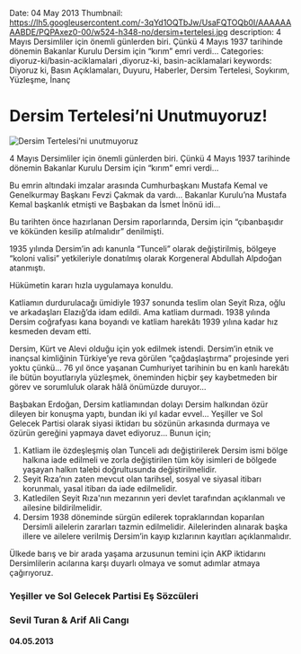 Date: 04 May 2013
Thumbnail: https://lh5.googleusercontent.com/-3qYd1OQTbJw/UsaFQTOQb0I/AAAAAAAABDE/PQPAxez0-00/w524-h348-no/dersim+tertelesi.jpg
description: 4 Mayıs Dersimliler için önemli günlerden biri. Çünkü 4 Mayıs 1937 tarihinde dönemin Bakanlar Kurulu Dersim için “kırım” emri verdi…
Categories: diyoruz-ki/basin-aciklamalari ,diyoruz-ki, basin-aciklamalari
keywords: Diyoruz ki, Basın Açıklamaları, Duyuru, Haberler, Dersim Tertelesi, Soykırım, Yüzleşme, İnanç

# Dersim Tertelesi’ni Unutmuyoruz!

![Dersim Tertelesi’ni unutmuyoruz](https://lh5.googleusercontent.com/-3qYd1OQTbJw/UsaFQTOQb0I/AAAAAAAABDE/PQPAxez0-00/w524-h348-no/dersim+tertelesi.jpg)


4 Mayıs Dersimliler için önemli günlerden biri. Çünkü 4 Mayıs 1937 tarihinde dönemin Bakanlar Kurulu Dersim için “kırım” emri verdi…

Bu emrin altındaki imzalar arasında Cumhurbaşkanı Mustafa Kemal ve Genelkurmay Başkanı Fevzi Çakmak da vardı… Bakanlar Kurulu’na Mustafa Kemal başkanlık etmişti ve Başbakan da İsmet İnönü idi…

Bu tarihten önce hazırlanan Dersim raporlarında, Dersim için “çıbanbaşıdır ve kökünden kesilip atılmalıdır” denilmişti.

1935 yılında Dersim’in adı kanunla “Tunceli” olarak değiştirilmiş, bölgeye “koloni valisi” yetkileriyle donatılmış olarak Korgeneral Abdullah Alpdoğan atanmıştı.

Hükümetin kararı hızla uygulamaya konuldu. 

Katliamın durdurulacağı ümidiyle 1937 sonunda teslim olan Seyit Rıza, oğlu ve arkadaşları Elazığ’da idam edildi. Ama katliam durmadı. 1938 yılında Dersim coğrafyası kana boyandı ve katliam harekâtı 1939 yılına kadar hız kesmeden devam etti.

Dersim, Kürt ve Alevi olduğu için yok edilmek istendi. Dersim’in etnik ve inançsal kimliğinin Türkiye’ye reva görülen “çağdaşlaştırma” projesinde yeri yoktu çünkü…
76 yıl önce yaşanan Cumhuriyet tarihinin bu en kanlı harekâtı ile bütün boyutlarıyla yüzleşmek, öneminden hiçbir şey kaybetmeden bir görev ve sorumluluk olarak hâlâ önümüzde duruyor…

Başbakan Erdoğan, Dersim katliamından dolayı Dersim halkından özür dileyen bir konuşma yaptı, bundan iki yıl kadar evvel... Yeşiller ve Sol Gelecek Partisi olarak siyasi iktidarı bu sözünün arkasında durmaya ve özürün gereğini yapmaya davet ediyoruz... Bunun için;

1. Katliam ile özdeşleşmiş olan Tunceli adı değiştirilerek Dersim ismi bölge halkına iade edilmeli ve zorla değiştirilen tüm köy isimleri de bölgede yaşayan halkın talebi doğrultusunda değiştirilmelidir.
2. Seyit Rıza’nın zaten mevcut olan tarihsel, sosyal ve siyasal itibarı korunmalı, yasal itibarı da iade edilmelidir.
3. Katledilen Seyit Rıza'nın mezarının yeri devlet tarafından açıklanmalı ve ailesine bildirilmelidir.
4. Dersim 1938 döneminde sürgün edilerek topraklarından koparılan Dersimli ailelerin zararları tazmin edilmelidir. Ailelerinden alınarak başka illere ve ailelere verilmiş Dersim’in kayıp kızlarının kayıtları açıklanmalıdır.

Ülkede barış ve bir arada yaşama arzusunun temini için AKP iktidarını Dersimlilerin acılarına karşı duyarlı olmaya ve somut adımlar atmaya çağırıyoruz.


### Yeşiller ve Sol Gelecek Partisi Eş Sözcüleri
### Sevil Turan & Arif Ali Cangı

#### 04.05.2013
